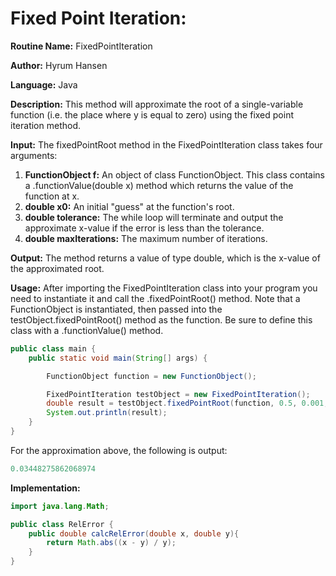 # Fixed Point Iteration:

**Routine Name:** FixedPointIteration

**Author:** Hyrum Hansen

**Language:** Java

**Description:** This method will approximate the root of a single-variable function (i.e. the place where y is equal to zero) using the fixed point iteration method. 

**Input:** The fixedPointRoot method in the FixedPointIteration class takes four arguments:
1. **FunctionObject f:** An object of class FunctionObject. This class contains a .functionValue(double x) method which returns the value of the function at x.
2. **double x0:** An initial "guess" at the function's root. 
3. **double tolerance:** The while loop will terminate and output the approximate x-value if the error is less than the tolerance.
4. **double maxIterations:** The maximum number of iterations.

**Output:** The method returns a value of type double, which is the x-value of the approximated root.

**Usage:** After importing the FixedPointIteration class into your program you need to instantiate it and call the .fixedPointRoot() method. Note that a FunctionObject is instantiated, then passed into the testObject.fixedPointRoot() method as the function. Be sure to define this class with a .functionValue() method.

```java
public class main {
    public static void main(String[] args) {

        FunctionObject function = new FunctionObject();

        FixedPointIteration testObject = new FixedPointIteration();
        double result = testObject.fixedPointRoot(function, 0.5, 0.001, 30);
        System.out.println(result);
    }
}
```

For the approximation above, the following is output:

```java
0.03448275862068974
```

**Implementation:**

```java
import java.lang.Math;

public class RelError {
    public double calcRelError(double x, double y){
        return Math.abs((x - y) / y);
    }
}
```


